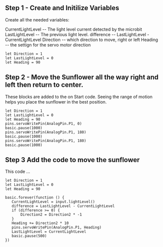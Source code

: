 ## Step 1 - Create and Initilize Variables
Create all the needed variables:

CurrentLightLevel -- The light level current detected by the microbit
LastLightLevel -- The previous light level. 
difference -- LastLightLevel - CurrentLightLevel
Direction -- which direction to move, right or left
Heading -- the settign for the servo motor direction


```blocks
let Direction = 1
let LastLightLevel = 0
let Heading = 90
```


## Step 2 - Move the Sunflower all the way right and left then return to center.
These blocks are added to the on Start code.  Seeing the range of motion helps you place the sunflower in the best position.

```blocks
let Direction = 1
let LastLightLevel = 0
let Heading = 90
pins.servoWritePin(AnalogPin.P1, 0)
basic.pause(1000)
pins.servoWritePin(AnalogPin.P1, 180)
basic.pause(1000)
pins.servoWritePin(AnalogPin.P1, 180)
basic.pause(1000)
```

## Step 3 Add the code to move the sunflower
This code ...

```blocks
let Direction = 1
let LastLightLevel = 0
let Heading = 90
```

```blocks
basic.forever(function () {
   CurrentLightLevel = input.lightLevel()
   difference = LastLightLevel - CurrentLightLevel
   if (difference >= 0) {
       Direction2 = Direction2 * -1
   }
   Heading += Direction2 * 10
   pins.servoWritePin(AnalogPin.P1, Heading)
   LastLightLevel = CurrentLightLevel
   basic.pause(500)
})
```

<script src="https://makecode.com/gh-pages-embed.js"></script><script>makeCodeRender("{{ site.makecode.home_url }}", "{{ site.github.owner_name }}/{{ site.github.repository_name }}");</script>

